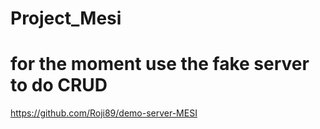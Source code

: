 # Project_Mesi

# for the moment use the fake server to do CRUD

https://github.com/Roji89/demo-server-MESI
